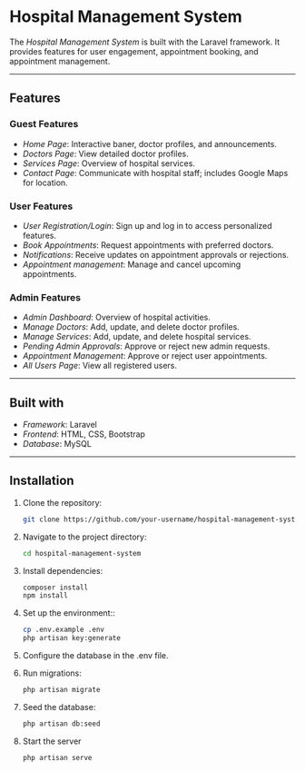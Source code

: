# Hospital Management System

The *Hospital Management System* is built with the Laravel framework. It provides features for user engagement, appointment booking, and appointment management.

---

## Features

### Guest Features
- *Home Page*: Interactive baner, doctor profiles, and announcements.
- *Doctors Page*: View detailed doctor profiles.
- *Services Page*: Overview of hospital services.
- *Contact Page*: Communicate with hospital staff; includes Google Maps for location.

### User Features
- *User Registration/Login*: Sign up and log in to access personalized features.
- *Book Appointments*: Request appointments with preferred doctors.
- *Notifications*: Receive updates on appointment approvals or rejections.
- *Appointment management*: Manage and cancel upcoming appointments.

### Admin Features
- *Admin Dashboard*: Overview of hospital activities.
- *Manage Doctors*: Add, update, and delete doctor profiles.
- *Manage Services*: Add, update, and delete hospital services.
- *Pending Admin Approvals*: Approve or reject new admin requests.
- *Appointment Management*: Approve or reject user appointments.
- *All Users Page*: View all registered users.

---

## Built with
- *Framework*: Laravel
- *Frontend*: HTML, CSS, Bootstrap
- *Database*: MySQL

---

## Installation

1. Clone the repository:
   ```bash
   git clone https://github.com/your-username/hospital-management-system.git
   
2. Navigate to the project directory:
   ```bash
   cd hospital-management-system
   
3. Install dependencies:
   ```bash
   composer install
   npm install
   
4. Set up the environment::
   ```bash
   cp .env.example .env
   php artisan key:generate
   
5. Configure the database in the .env file.

6. Run migrations:
   ```bash
   php artisan migrate
   
7. Seed the database:
   ```bash
   php artisan db:seed
   
8. Start the server
   ```bash
   php artisan serve
